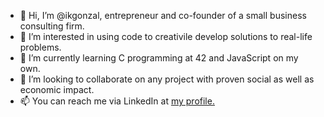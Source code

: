- 👋 Hi, I’m @ikgonzal, entrepreneur and co-founder of a small business consulting firm. 
- 👀 I’m interested in using code to creativile develop solutions to real-life problems.
- 🌱 I’m currently learning C programming at 42 and JavaScript on my own.
- 💞️ I’m looking to collaborate on any project with proven social as well as economic impact.
- 📫 You can reach me via LinkedIn at <a href="https://www.linkedin.com/in/ikgonzal/ target=_blank"> my profile.</a>
